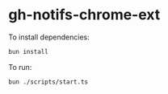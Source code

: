 # gh-notifs-chrome-ext

To install dependencies:

```bash
bun install
```

To run:

```bash
bun ./scripts/start.ts
```
